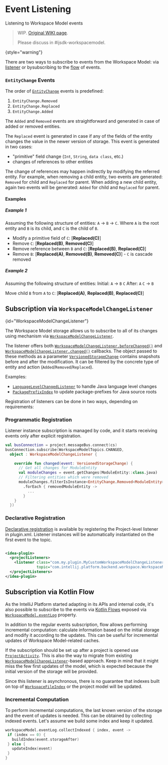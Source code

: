 <!-- Copyright 2000-2024 JetBrains s.r.o. and contributors. Use of this source code is governed by the Apache 2.0 license. -->

# Event Listening

<primary-label ref="2024.2"/>

<link-summary>Listening to Workspace Model events</link-summary>

> WIP. [Original WIKI page](https://youtrack.jetbrains.com/articles/IJPL-A-499/EventListening).
>
> Please discuss in #ijsdk-workspacemodel.
>
{style="warning"}

There are two ways to subscribe to events from the Workspace Model:
via [listener](#WorkspaceModelChangeListener) or bysubscribing to the [flow](#subscription-via-kotlin-flow) of events.

### `EntityChange` Events

The order of
[`EntityChange`](%gh-ic%/platform/workspace/storage/src/com/intellij/platform/workspace/storage/MutableEntityStorage.kt)
events is predefined:

1. `EntityChange.Removed`
2. `EntityChange.Replaced`
3. `EntityChange.Added`

The `Added` and `Removed` events are straightforward and generated in case of added or removed entities.

The `Replaced` event is generated in case if any of the fields of the entity changes the value in the newer version of storage.
This event is generated in two cases:

- "primitive" field change (`Int`, `String`, `data class`, etc.)
- changes of references to other entities

The change of references may happen indirectly by modifying the referred entity.
For example, when removing a child entity, two events are generated: `Removed` for child and `Replaced` for parent.
When adding a new child entity, again two events will be generated: `Added` for child and `Replaced` for parent.

#### Examples

##### Example 1

Assuming the following structure of entities: `A` &rarr; `B` &rarr; `C`.
Where `A` is the root entity and `B` is its child, and `C` is the child of `B`.

- Modify a primitive field of `C`: [**Replaced(C)**]
- Remove `C`: [**Replaced(B)**, **Removed(C)**]
- Remove reference between `B` and `C`: [**Replaced(B)**, **Replaced(C)**]
- Remove `B`: [**Replaced(A)**, **Removed(B)**, **Removed(C)**] - `C` is cascade removed

##### Example 2

Assuming the following structure of entities:
Initial: `A` &rarr; `B`  `C`
After: `A`  `C` &rarr; `B`

Move child `B` from `A` to `C`: [**Replaced(A)**, **Replaced(B)**, **Replaced(C)**]

## Subscription via `WorkspaceModelChangeListener`

{id="WorkspaceModelChangeListener"}

The Workspace Model storage allows us to subscribe to all of its changes using [](plugin_listeners.md) mechanism via
[`WorkspaceModelChangeListener`](%gh-ic%/platform/backend/workspace/src/WorkspaceModelTopics.kt).

The listener offers both
[`WorkspaceModelChangeListener.beforeChanged()`](%gh-ic%/platform/backend/workspace/src/WorkspaceModelTopics.kt)
and
[`WorkspaceModelChangeListener.changed()`](%gh-ic%/platform/backend/workspace/src/WorkspaceModelTopics.kt)
callbacks.
The object passed to these methods as a parameter
[`VersionedStorageChange`](%gh-ic%/platform/workspace/storage/src/com/intellij/platform/workspace/storage/VersionedEntityStorage.kt)
contains snapshots before and after the modification.
It can be filtered by the concrete type of entity and action (`Added`/`Removed`/`Replaced`).

Examples:

- [`LanguageLevelChangedListener`](%gh-ic%/java/java-impl/src/com/intellij/openapi/roots/impl/LanguageLevelChangedListener.java) to handle Java language level changes
- [`PackagePrefixIndex`](%gh-ic%/java/java-analysis-impl/src/com/intellij/psi/impl/PackagePrefixIndex.java) to update package-prefixes for Java source roots

Registration of listeners can be done in two ways, depending on requirements:

### Programmatic Registration

Listener instance subscription is managed by code, and it starts receiving events only after explicit registration.

```kotlin
val busConnection = project.messageBus.connect(cs)
busConnection.subscribe(WorkspaceModelTopics.CHANGED,
  object : WorkspaceModelChangeListener {

    override fun changed(event: VersionedStorageChange) {
      // Get all changes for ModuleEntity
      val moduleChanges = event.getChanges(ModuleEntity::class.java)
      // Filtering entities which were removed
      moduleChanges.filterIsInstance<EntityChange.Removed<ModuleEntity>>()
        .forEach { removedModuleEntity ->
          ...
        }
    }
  })
```

### Declarative Registration

[Declarative registration](plugin_listeners.md) is available by registering the Project-level listener in <path>plugin.xml</path>.
Listener instances will be automatically instantiated on the first event to the topic.

```xml

<idea-plugin>
  <projectListeners>
    <listener class="com.my.plugin.MyCustomWorkspaceModelChangeListener"
              topic="com.intellij.platform.backend.workspace.WorkspaceModelChangeListener"/>
  </projectListeners>
</idea-plugin>
```

## Subscription via Kotlin Flow

As the IntelliJ Platform started adapting [](kotlin_coroutines.md) in its APIs and internal code, it's also possible to subscribe to the
events via [Kotlin Flows](https://kotlinlang.org/docs/flow.html) exposed via
[`WorkspaceModel.eventLog`](%gh-ic%/platform/backend/workspace/src/WorkspaceModel.kt)
property.

In addition to the regular events subscription, flow allows performing incremental computation:
calculate information based on the initial storage and modify it according to the updates.
This can be useful for incremental updates of Workspace Model-related caches.

If the subscription should be set up after a project is opened use
[`ProjectActivity`](plugin_components.md#project-open).
This is also the way to migrate from existing [`WorkspaceModelChangeListener`](#WorkspaceModelChangeListener)-based approach.
Keep in mind that it might miss the few first updates of the model, which is expected because the initial version of the storage will be provided.

Since this listener is asynchronous, there is no guarantee that indexes built on top of
[`WorkspaceFileIndex`](%gh-ic%/platform/projectModel-impl/src/com/intellij/workspaceModel/core/fileIndex/WorkspaceFileIndex.kt)
or the project model will be updated.

### Incremental Computation

To perform incremental computations, the last known version of the storage and the event of updates is needed.
This can be obtained by collecting indexed events. Let's assume we build some index and keep it updated.

 ```kotlin
 workspaceModel.eventLog.collectIndexed { index, event ->
  if (index == 0) {
    buildIndex(event.storageAfter)
  } else {
    updateIndex(event)
  }
}
 ```
